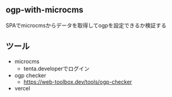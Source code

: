 ## ogp-with-microcms
SPAでmicrocmsからデータを取得してogpを設定できるか検証する

## ツール
- microcms
  - tenta.developerでログイン
- ogp checker
  - https://web-toolbox.dev/tools/ogp-checker
- vercel